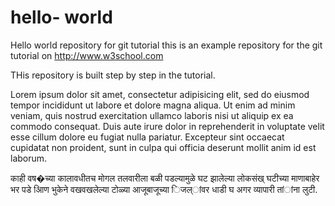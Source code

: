 # hello- world
Hello world repository for git tutorial
this is an example repository for the git tutorial on 
http://www.w3school.com

THis repository is built step by step in the tutorial.


Lorem ipsum dolor sit amet, consectetur adipisicing elit, sed do eiusmod
tempor incididunt ut labore et dolore magna aliqua. Ut enim ad minim veniam,
quis nostrud exercitation ullamco laboris nisi ut aliquip ex ea commodo
consequat. Duis aute irure dolor in reprehenderit in voluptate velit esse
cillum dolore eu fugiat nulla pariatur. Excepteur sint occaecat cupidatat non
proident, sunt in culpa qui officia deserunt mollit anim id est laborum.



काही वष�च्या कालावधीतच मोगल तलवारीला बळी पडल्यामुळे घट झालेल्या लोकसंख्
घटीच्या माणाबाहेर भर पडे आिण भुकेने वखवखलेल्या टोळ्या आजूबाजूच्या िजल्ांवर धाडी घ
अगर व्यापारी तांांना लुटी.
